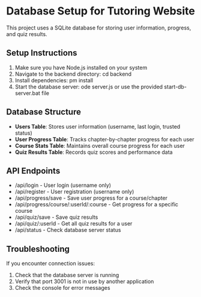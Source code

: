 # Database Setup for Tutoring Website

This project uses a SQLite database for storing user information, progress, and quiz results.

## Setup Instructions

1. Make sure you have Node.js installed on your system
2. Navigate to the backend directory: cd backend
3. Install dependencies: 
pm install
4. Start the database server: 
ode server.js or use the provided start-db-server.bat file

## Database Structure

- **Users Table**: Stores user information (username, last login, trusted status)
- **User Progress Table**: Tracks chapter-by-chapter progress for each user
- **Course Stats Table**: Maintains overall course progress for each user
- **Quiz Results Table**: Records quiz scores and performance data

## API Endpoints

- /api/login - User login (username only)
- /api/register - User registration (username only)
- /api/progress/save - Save user progress for a course/chapter
- /api/progress/course/:userId/:course - Get progress for a specific course
- /api/quiz/save - Save quiz results
- /api/quiz/:userId - Get all quiz results for a user
- /api/status - Check database server status

## Troubleshooting

If you encounter connection issues:
1. Check that the database server is running
2. Verify that port 3001 is not in use by another application
3. Check the console for error messages
